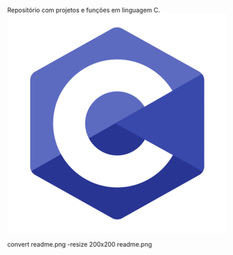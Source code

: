 Repositório com projetos e funções em linguagem C.
[![Imagem do projeto][def]][def]

[def]: readme.png

convert readme.png -resize 200x200 readme.png
